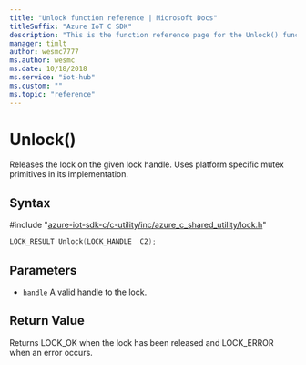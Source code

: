 ```yaml
---                             
title: "Unlock function reference | Microsoft Docs" 
titleSuffix: "Azure IoT C SDK"            
description: "This is the function reference page for the Unlock() function in the Azure IoT C SDK. This SDK is used with Azure IoT Hub and Azure IoT Hub Device Provisioning Service"            
manager: timlt                 
author: wesmc7777              
ms.author: wesmc               
ms.date: 10/18/2018                    
ms.service: "iot-hub"             
ms.custom: ""                
ms.topic: "reference"        
---                            
```


# Unlock()

Releases the lock on the given lock handle. Uses platform specific mutex primitives in its implementation.

## Syntax

\#include "[azure-iot-sdk-c/c-utility/inc/azure_c_shared_utility/lock.h](../lock-h.md)"  
```C
LOCK_RESULT Unlock(LOCK_HANDLE  C2);
```

## Parameters
* `handle` A valid handle to the lock.

## Return Value
Returns LOCK_OK when the lock has been released and LOCK_ERROR when an error occurs.

